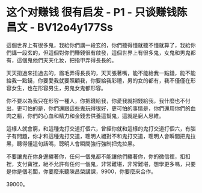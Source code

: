 # 这个对赚钱 很有启发 - P1 - 只谈赚钱陈昌文 - BV12o4y177Ss

這個世界上有很多鬼，我給你們講一段玄的，你們聽得懂就聽不懂就算了，我給你們講一段玄的，但這個對你們賺錢很有啟發，這個世界上有很多鬼，女鬼和男鬼都有，這個鬼他們天天化妝，把指甲弄得長長的。

天天扭過來扭過去的，眉毛弄得長長的，天天張著嘴，能不能給我一點錢，能不能給我一點錢，你要愛我就要照顧我，你要給我彩禮，男的女的都有，我不僅僅在形容女生，也在形容男生，男鬼女鬼都形容。

你不要以為我只在形容一種人，你把錢給我，你愛我就把錢給我，我什麼也不付出，更可怕的是，你們還跟這些鬼玩得很好，更可怕的事情是，你們還用你們的血肉之軀，你們的心血和精力和金錢去供養這幫鬼，這就是窮人思維。

這樣人就會窮，和這種鬼打交道打個六，曾經你就和這樣的鬼打交道打個六，有腦子有問題，你才和這種鬼打交道，聰明人絕對不和鬼打交道，聰明人會瞬間把鬼拉黑，聽得懂這句話嗎，聰明人會瞬間強行強制把鬼拉黑。

不要讓鬼在你身邊纏著你，任何一個鬼都不能讓他們纏著你，你的微信裡，扣扣裡，支付寶裡，絕不允許有任何一個鬼，非常難堪，非常難堪，想學更多嗎，只要是你是個老闆，你要麼來聽陳昌榮講課，9900，你要麼來合作。

39000。